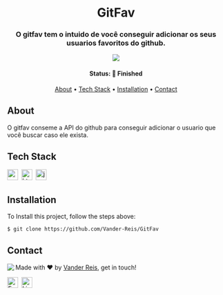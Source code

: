 <h1 align="center">
	GitFav
</h1>

<h3 align="center">
	O gitfav tem o intuido de você conseguir adicionar os seus usuarios favoritos do github.
</h3>

<p align="center">
	<img src="https://img.shields.io/badge/PRs-welcome-brightgreen.svg?style=flat-square"/>
</p>

<h4 align="center">
	Status: 🚀 Finished
</h4>

<p align="center">
	<a href="#about">About</a> •
	<a href="#tech-stack">Tech Stack</a> •
	<a href="#installation">Installation</a> •
	<a href="#contact">Contact</a> 
</p>

## About
O gitfav conseme a API do github para conseguir adicionar o usuario que você buscar caso ele exista.

## Tech Stack
<img src="https://img.shields.io/badge/Css3-05122A?style=flat&logo=css3" alt="css3 Badge" height="25">&nbsp;
<img src="https://img.shields.io/badge/Html5-05122A?style=flat&logo=html5" alt="html5 Badge" height="25">&nbsp;
<img src="https://img.shields.io/badge/Javascript-05122A?style=flat&logo=javascript" alt="javascript Badge" height="25">&nbsp;

## Installation
To Install this project, follow the steps above:
```bash
$ git clone https://github.com/Vander-Reis/GitFav
```

## Contact
<img align="left" src="https://avatars.githubusercontent.com/Vander Reis?size=100">

Made with ❤️ by [Vander Reis](https://github.com/Vander-Reis), get in touch!

<a href="mailto:vanderreis2017@outlook.com" target="_blank"><img src="https://img.shields.io/badge/Email-D14836?style=flat&logo=gmail&logoColor=white" alt="Email Badge" height="25"></a>&nbsp;
<a href="https://www.linkedin.com/in/vander-reis-044163201/" target="_blank"><img src="https://img.shields.io/badge/Linkedin-0077B5?style=flat&logo=linkedin&logoColor=white" alt="LinkedIn Badge" height="25"></a>&nbsp;

<br clear="left"/>
